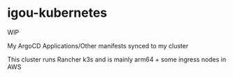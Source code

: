 # igou-kubernetes

WIP

My ArgoCD Applications/Other manifests synced to my cluster

This cluster runs Rancher k3s and is mainly arm64 + some ingress nodes in AWS
